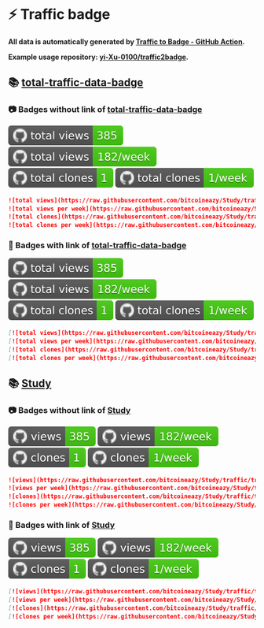 # ⚡️ Traffic badge

**All data is automatically generated by [Traffic to Badge - GitHub Action](https://github.com/marketplace/actions/traffic-to-badge).**

**Example usage repository: [yi-Xu-0100/traffic2badge](https://github.com/yi-Xu-0100/traffic2badge).**

## 📚 [total-traffic-data-badge](https://github.com/bitcoineazy/Study/tree/traffic#readme)

### 📷 Badges without link of [total-traffic-data-badge](https://github.com/bitcoineazy/Study/tree/traffic#readme)

![total views](https://raw.githubusercontent.com/bitcoineazy/Study/traffic/total_views.svg)
![total views per week](https://raw.githubusercontent.com/bitcoineazy/Study/traffic/total_views_per_week.svg)
![total clones](https://raw.githubusercontent.com/bitcoineazy/Study/traffic/total_clones.svg)
![total clones per week](https://raw.githubusercontent.com/bitcoineazy/Study/traffic/total_clones_per_week.svg)

```markdown
![total views](https://raw.githubusercontent.com/bitcoineazy/Study/traffic/total_views.svg)
![total views per week](https://raw.githubusercontent.com/bitcoineazy/Study/traffic/total_views_per_week.svg)
![total clones](https://raw.githubusercontent.com/bitcoineazy/Study/traffic/total_clones.svg)
![total clones per week](https://raw.githubusercontent.com/bitcoineazy/Study/traffic/total_clones_per_week.svg)
```

### 🔗 Badges with link of [total-traffic-data-badge](https://github.com/bitcoineazy/Study/tree/traffic#readme)

[![total views](https://raw.githubusercontent.com/bitcoineazy/Study/traffic/total_views.svg)](https://github.com/bitcoineazy/Study/tree/traffic#-total-traffic-data-badge)
[![total views per week](https://raw.githubusercontent.com/bitcoineazy/Study/traffic/total_views_per_week.svg)](https://github.com/bitcoineazy/Study/tree/traffic#-total-traffic-data-badge)
[![total clones](https://raw.githubusercontent.com/bitcoineazy/Study/traffic/total_clones.svg)](https://github.com/bitcoineazy/Study/tree/traffic#-total-traffic-data-badge)
[![total clones per week](https://raw.githubusercontent.com/bitcoineazy/Study/traffic/total_clones_per_week.svg)](https://github.com/bitcoineazy/Study/tree/traffic#-total-traffic-data-badge)

```markdown
[![total views](https://raw.githubusercontent.com/bitcoineazy/Study/traffic/total_views.svg)](https://github.com/bitcoineazy/Study/tree/traffic#-total-traffic-data-badge)
[![total views per week](https://raw.githubusercontent.com/bitcoineazy/Study/traffic/total_views_per_week.svg)](https://github.com/bitcoineazy/Study/tree/traffic#-total-traffic-data-badge)
[![total clones](https://raw.githubusercontent.com/bitcoineazy/Study/traffic/total_clones.svg)](https://github.com/bitcoineazy/Study/tree/traffic#-total-traffic-data-badge)
[![total clones per week](https://raw.githubusercontent.com/bitcoineazy/Study/traffic/total_clones_per_week.svg)](https://github.com/bitcoineazy/Study/tree/traffic#-total-traffic-data-badge)
```

## 📚 [Study](https://github.com/bitcoineazy/Study/tree/traffic/traffic-Study)

### 📷 Badges without link of [Study](https://github.com/bitcoineazy/Study/tree/traffic/traffic-Study)

![views](https://raw.githubusercontent.com/bitcoineazy/Study/traffic/traffic-Study/views.svg)
![views per week](https://raw.githubusercontent.com/bitcoineazy/Study/traffic/traffic-Study/views_per_week.svg)
![clones](https://raw.githubusercontent.com/bitcoineazy/Study/traffic/traffic-Study/clones.svg)
![clones per week](https://raw.githubusercontent.com/bitcoineazy/Study/traffic/traffic-Study/clones_per_week.svg)

```markdown
![views](https://raw.githubusercontent.com/bitcoineazy/Study/traffic/traffic-Study/views.svg)
![views per week](https://raw.githubusercontent.com/bitcoineazy/Study/traffic/traffic-Study/views_per_week.svg)
![clones](https://raw.githubusercontent.com/bitcoineazy/Study/traffic/traffic-Study/clones.svg)
![clones per week](https://raw.githubusercontent.com/bitcoineazy/Study/traffic/traffic-Study/clones_per_week.svg)
```

### 🔗 Badges with link of [Study](https://github.com/bitcoineazy/Study/tree/traffic/traffic-Study)

[![views](https://raw.githubusercontent.com/bitcoineazy/Study/traffic/traffic-Study/views.svg)](https://github.com/bitcoineazy/Study/tree/traffic#-Study)
[![views per week](https://raw.githubusercontent.com/bitcoineazy/Study/traffic/traffic-Study/views_per_week.svg)](https://github.com/bitcoineazy/Study/tree/traffic#-Study)
[![clones](https://raw.githubusercontent.com/bitcoineazy/Study/traffic/traffic-Study/clones.svg)](https://github.com/bitcoineazy/Study/tree/traffic#-Study)
[![clones per week](https://raw.githubusercontent.com/bitcoineazy/Study/traffic/traffic-Study/clones_per_week.svg)](https://github.com/bitcoineazy/Study/tree/traffic#-Study)

```markdown
[![views](https://raw.githubusercontent.com/bitcoineazy/Study/traffic/traffic-Study/views.svg)](https://github.com/bitcoineazy/Study/tree/traffic#-Study)
[![views per week](https://raw.githubusercontent.com/bitcoineazy/Study/traffic/traffic-Study/views_per_week.svg)](https://github.com/bitcoineazy/Study/tree/traffic#-Study)
[![clones](https://raw.githubusercontent.com/bitcoineazy/Study/traffic/traffic-Study/clones.svg)](https://github.com/bitcoineazy/Study/tree/traffic#-Study)
[![clones per week](https://raw.githubusercontent.com/bitcoineazy/Study/traffic/traffic-Study/clones_per_week.svg)](https://github.com/bitcoineazy/Study/tree/traffic#-Study)
```
